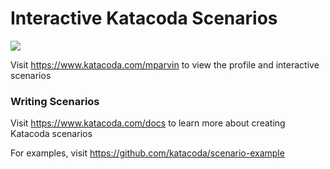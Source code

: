 # Interactive Katacoda Scenarios

[![](http://shields.katacoda.com/katacoda/mparvin/count.svg)](https://www.katacoda.com/mparvin "Get your profile on Katacoda.com")

Visit https://www.katacoda.com/mparvin to view the profile and interactive scenarios

### Writing Scenarios
Visit https://www.katacoda.com/docs to learn more about creating Katacoda scenarios

For examples, visit https://github.com/katacoda/scenario-example
